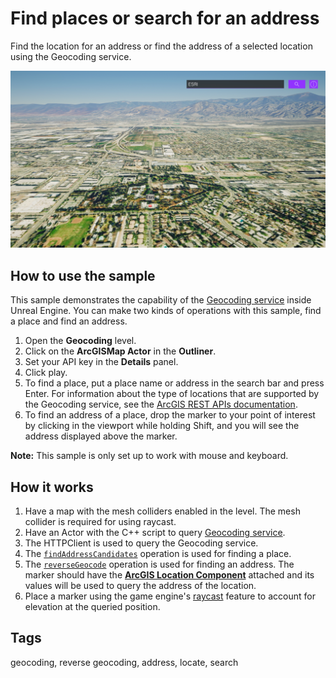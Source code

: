 # Find places or search for an address

Find the location for an address or find the address of a selected location using the Geocoding service.

![Geocoding](Geocoding.png)

## How to use the sample

This sample demonstrates the capability of the [Geocoding service](https://developers.arcgis.com/rest/geocode/api-reference/overview-world-geocoding-service.htm) inside Unreal Engine. You can make two kinds of operations with this sample, find a place and find an address. 

1. Open the **Geocoding** level.
2. Click on the **ArcGISMap Actor** in the **Outliner**.
3. Set your API key in the **Details** panel.
4. Click play.
5. To find a place, put a place name or address in the search bar and press Enter. For information about the type of locations that are supported by the Geocoding service, see the [ArcGIS REST APIs documentation](https://developers.arcgis.com/rest/geocode/api-reference/geocoding-find-address-candidates.htm).
6. To find an address of a place, drop the marker to your point of interest by clicking in the viewport while holding Shift, and you will see the address displayed above the marker.

**Note:** This sample is only set up to work with mouse and keyboard.

## How it works

1. Have a map with the mesh colliders enabled in the level. The mesh collider is required for using raycast. 
2. Have an Actor with the C++ script to query [Geocoding service](https://developers.arcgis.com/rest/geocode/api-reference/overview-world-geocoding-service.htm).
3. The HTTPClient is used to query the Geocoding service.
4. The [`findAddressCandidates`](https://developers.arcgis.com/rest/geocode/api-reference/geocoding-find-address-candidates.htm) operation is used for finding a place.
5. The [`reverseGeocode`](https://developers.arcgis.com/rest/geocode/api-reference/geocoding-reverse-geocode.htm) operation is used for finding an address. The marker should have the [**ArcGIS Location Component**](https://developers.arcgis.com/unity/maps/location-component/) attached and its values will be used to query the address of the location.
6. Place a marker using the game engine's [raycast](https://docs.unity3d.com/ScriptReference/Physics.Raycast.html) feature to account for elevation at the queried position.

## Tags
geocoding, reverse geocoding, address, locate, search
